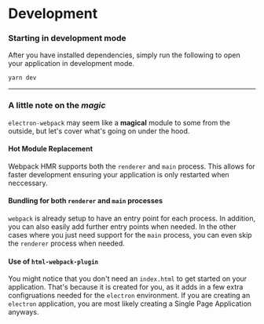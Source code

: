 # Development

### Starting in development mode
After you have installed dependencies, simply run the following to open your application in development mode.

```bash
yarn dev
```

---

### A little note on the *magic*
`electron-webpack` may seem like a **magical** module to some from the outside, but let's cover what's going on under the hood.

#### Hot Module Replacement
Webpack HMR supports both the `renderer` and `main` process. This allows for faster development ensuring your application is only restarted when neccessary.

#### Bundling for both `renderer` and `main` processes
`webpack` is already setup to have an entry point for each process. In addition, you can also easily add further entry points when needed. In the other cases where you just need support for the `main` process, you can even skip the `renderer` process when needed.

#### Use of `html-webpack-plugin`
You might notice that you don't need an `index.html` to get started on your application. That's because it is created for you, as it adds in a few extra configruations needed for the `electron` environment. If you are creating an `electron` application, you are most likely creating a Single Page Application anyways.


